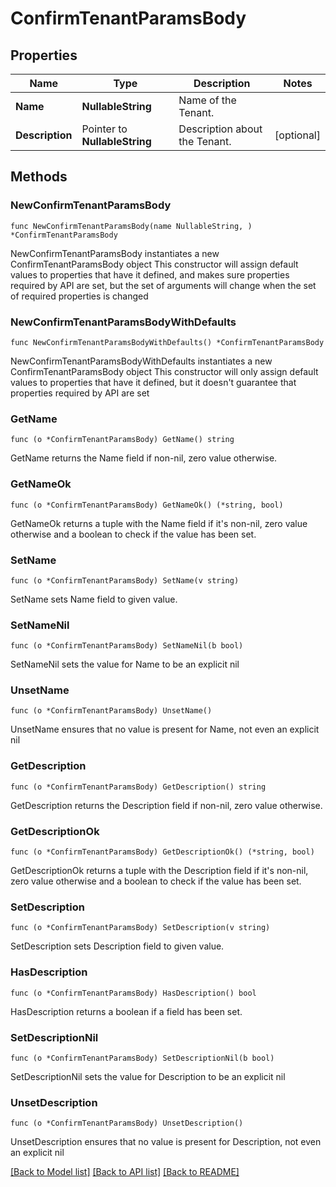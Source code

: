 # ConfirmTenantParamsBody

## Properties

Name | Type | Description | Notes
------------ | ------------- | ------------- | -------------
**Name** | **NullableString** | Name of the Tenant. | 
**Description** | Pointer to **NullableString** | Description about the Tenant. | [optional] 

## Methods

### NewConfirmTenantParamsBody

`func NewConfirmTenantParamsBody(name NullableString, ) *ConfirmTenantParamsBody`

NewConfirmTenantParamsBody instantiates a new ConfirmTenantParamsBody object
This constructor will assign default values to properties that have it defined,
and makes sure properties required by API are set, but the set of arguments
will change when the set of required properties is changed

### NewConfirmTenantParamsBodyWithDefaults

`func NewConfirmTenantParamsBodyWithDefaults() *ConfirmTenantParamsBody`

NewConfirmTenantParamsBodyWithDefaults instantiates a new ConfirmTenantParamsBody object
This constructor will only assign default values to properties that have it defined,
but it doesn't guarantee that properties required by API are set

### GetName

`func (o *ConfirmTenantParamsBody) GetName() string`

GetName returns the Name field if non-nil, zero value otherwise.

### GetNameOk

`func (o *ConfirmTenantParamsBody) GetNameOk() (*string, bool)`

GetNameOk returns a tuple with the Name field if it's non-nil, zero value otherwise
and a boolean to check if the value has been set.

### SetName

`func (o *ConfirmTenantParamsBody) SetName(v string)`

SetName sets Name field to given value.


### SetNameNil

`func (o *ConfirmTenantParamsBody) SetNameNil(b bool)`

 SetNameNil sets the value for Name to be an explicit nil

### UnsetName
`func (o *ConfirmTenantParamsBody) UnsetName()`

UnsetName ensures that no value is present for Name, not even an explicit nil
### GetDescription

`func (o *ConfirmTenantParamsBody) GetDescription() string`

GetDescription returns the Description field if non-nil, zero value otherwise.

### GetDescriptionOk

`func (o *ConfirmTenantParamsBody) GetDescriptionOk() (*string, bool)`

GetDescriptionOk returns a tuple with the Description field if it's non-nil, zero value otherwise
and a boolean to check if the value has been set.

### SetDescription

`func (o *ConfirmTenantParamsBody) SetDescription(v string)`

SetDescription sets Description field to given value.

### HasDescription

`func (o *ConfirmTenantParamsBody) HasDescription() bool`

HasDescription returns a boolean if a field has been set.

### SetDescriptionNil

`func (o *ConfirmTenantParamsBody) SetDescriptionNil(b bool)`

 SetDescriptionNil sets the value for Description to be an explicit nil

### UnsetDescription
`func (o *ConfirmTenantParamsBody) UnsetDescription()`

UnsetDescription ensures that no value is present for Description, not even an explicit nil

[[Back to Model list]](../README.md#documentation-for-models) [[Back to API list]](../README.md#documentation-for-api-endpoints) [[Back to README]](../README.md)


